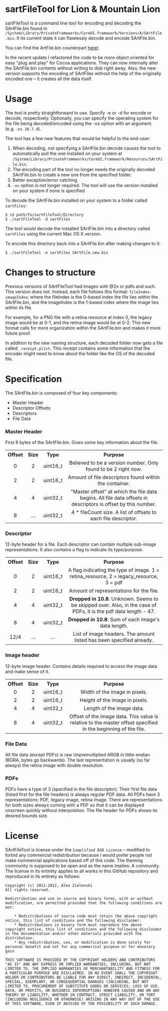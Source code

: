 sartFileTool for Lion & Mountain Lion
===================================
sartFileTool is a command line tool for encoding and decoding the SArtFile.bin found in `/System/Library/PrivateFrameworks/CoreUI.framework/Versions/A/SArtFile.bin`. It its current state it can flawlessly decode and encode SArtFile.bin. 

You can find the ArtFile.bin counterpart [here!](https://github.com/alexzielenski/artFileTool).

In the recent update I refactored the code to be more object oriented for easy "plug and play" for Cocoa applications. They can now internally alter the SArtFile.bin contents without writing to disk right away. Also, the new version supports the encoding of SArtFiles without the help of the originally encoded one – it creates all the data itself.

Usage
===
The tool is pretty straightforward to use. Specify -e or -d for encode or decode, respectively. Optionally, you can specify the operating system for the file being decoded/encoded using the -os option with an argument. (e.g. `-os 10.7.4`).

The tool has a few new features that would be helpful to the end-user:
<ol>
	<li>When decoding, not specifying a SArtFile.bin decode causes the tool to automatically pull the one installed on your system at <code>/System/Library/PrivateFrameworks/CoreUI.framework/Resources/SArtFile.bin</code>.
	<li>The encoding part of the tool no longer needs the originally decoded SArtFile.bin to create a new one from the specified folder.
	<li>Better exception/error catching</li>
	<li><code>-os</code> option is not longer required. The tool will use the version installed on your system if none is specified</li>
</ol>

To decode the SArtFile.bin installed on your system to a folder called `sartFiles`:

```
$ cd path/To/sartFileTool/Directory
$ ./sartFileTool -d sartFiles
```

The tool would decode the installed SArtFile.bin into a directory called `sartFiles` using the current Mac OS X version.

To encode this directory back into a SArtFile.bin after making changes to it:

```
$ ./sartFileTool -e sartFiles SArtFile.new.bin
```

Changes to structure
===

Previous versions of SArtFileTool had images with @2x or pdfs and such. This version does not. Instead, each file follows this format: `fileIndex-imageIndex`; where the fileIndex is the 0-based index the file lies within the SArtFile.bin, and the imageIndex is the 1-based index where the image lies within its file.

For example, for a PNG file with a retina resource at index 0, the legacy image would be at 0-1, and the retina image would be at 0-2. This new format calls for more organization within the SArtFile.bin and makes it more future proof.

In addition to the new naming structure, each decoded folder now gets a file called `_receipt.plist`. This receipt contains some information that the encoder might need to know about the folder like the OS of the decoded file.

Specification
===
The SArtFile.bin is composed of four key components:

<ul> 
<li>Master Header</li>
<li>Descriptor Offsets</li>
<li>Descriptors</li>
<li>File Data</li>
</ul>

### Master Header

First 8 bytes of the SArtFile.bin. Gives some key information about the file.

<table>
	<tr>
		<th>Offset</th>
		<th>Size</th>
		<th>Type</th>
		<th>Purpose</th>
	</tr>
	<tr style="text-align: center">
		<td>0</td>
		<td>2</td>
		<td>uint16_t</td>
		<td>Believed to be a version number. Only found to be 2 right now.</td>
	</tr>
	<tr style="text-align: center">
		<td>2</td>
		<td>2</td>
		<td>uint16_t</td>
		<td>Amount of file descriptors found within the container.</td>
	</tr>
	<tr style="text-align: center">
		<td>4</td>
		<td>4</td>
		<td>uint32_t</td>
		<td>"Master offset" at which the file data begins. All file data offsets in descriptors is offset by this number.</td>
	</tr>
	<tr style="text-align: center">
		<td>8</td>
		<td>…</td>
		<td>uint32_t</td>
		<td>4 * fileCount size. A list of offsets to each file descriptor.</td>
	</tr>
</table>

### Descriptor

12-byte header for a file. Each descriptor can contain multiple sub-image representations. It also contains a flag to indicate its type/purpose.

<table>
	<tr>
		<th>Offset</th>
		<th>Size</th>
		<th>Type</th>
		<th>Purpose</th>
	</tr>
	<tr style="text-align: center">
		<td>0</td>
		<td>2</td>
		<td>uint16_t</td>
		<td>A flag indicating the type of image. 1 = retina_resource, 2 = legacy_resource, 3 = pdf</td>
	</tr>
	<tr style="text-align: center">
		<td>2</td>
		<td>2</td>
		<td>uint16_t</td>
		<td>Amount of representations for the file.</td>
	</tr>
	<tr style="text-align: center">
		<td>4</td>
		<td>4</td>
		<td>uint32_t</td>
		<td><b>Dropped in 10.8</b>: Unknown. Seems to be skipped over. Also, in the case of PDFs, it is the pdf data length - 47.</td>
	</tr>
	<tr style="text-align: center">
		<td>8</td>
		<td>4</td>
		<td>uint32_t</td>
		<td><b>Dropped in 10.8</b>: Sum of each image's data length.</td>
	</tr>
	<tr style="text-align: center">
		<td>12/4</td>
		<td>…</td>
		<td>…</td>
		<td>List of image headers. The amount listed has been specified already.</td>
	</tr>
</table>

### Image header

12-byte image header. Contains details required to access the image data and make sense of it.

<table>
	<tr>
		<th>Offset</th>
		<th>Size</th>
		<th>Type</th>
		<th>Purpose</th>
	</tr>
	<tr style="text-align: center">
		<td>0</td>
		<td>2</td>
		<td>uint16_t</td>
		<td>Width of the image in pixels.</td>
	</tr>
	<tr style="text-align: center">
		<td>2</td>
		<td>2</td>
		<td>uint16_t</td>
		<td>Height of the image in pixels.</td>
	</tr>
	<tr style="text-align: center">
		<td>4</td>
		<td>4</td>
		<td>uint32_t</td>
		<td>Length of the image data.</td>
	</tr>
	<tr style="text-align: center">
		<td>8</td>
		<td>4</td>
		<td>uint32_t</td>
		<td>Offset of the image data. This value is relative to the master offset specified in the beginning of the file.</td>
	</tr>
</table>

### File Data

All file data (except PDFs) is raw Unpremultiplied ARGB in little-endian (BGRA, bytes go backwards). The last representation is usually (so far always) the retina image with double resolution.

### PDFs

PDFs have a type of 3 (specified in the file descriptor). Their first file data (listed first for the file headers) is always regular PDF data. All PDFs have 3 representations: PDF, legacy image, retina image. There are representations for both sizes always coming with a PDF so that it can be displayed onscreen quickly without interpolation. The file header for PDFs shows its desired bounds size.


License
===================================
SArtFileTool is license under the `Simplified BSD License` – modified to forbid any commercial redistribution because I would prefer people not make commercial applications based off of this code. The theming community is supposed to be open and as the name implies: A community. The license in its entirety applies to all works in this GitHub repository and reproduced in its entirety as follows:


```
Copyright (c) 2011-2012, Alex Zielenski
All rights reserved.

Redistribution and use in source and binary forms, with or without modification, are permitted provided that the following conditions are met:

    * Redistributions of source code must retain the above copyright notice, this list of conditions and the following disclaimer.
    * Redistributions in binary form must reproduce the above copyright notice, this list of conditions and the following disclaimer in the documentation and/or other materials provided with the distribution.
    * Any redistribution, use, or modification is done solely for personal benefit and not for any commercial purpose or for monetary gain

THIS SOFTWARE IS PROVIDED BY THE COPYRIGHT HOLDERS AND CONTRIBUTORS "AS IS" AND ANY EXPRESS OR IMPLIED WARRANTIES, INCLUDING, BUT NOT LIMITED TO, THE IMPLIED WARRANTIES OF MERCHANTABILITY AND FITNESS FOR A PARTICULAR PURPOSE ARE DISCLAIMED. IN NO EVENT SHALL THE COPYRIGHT HOLDER OR CONTRIBUTORS BE LIABLE FOR ANY DIRECT, INDIRECT, INCIDENTAL, SPECIAL, EXEMPLARY, OR CONSEQUENTIAL DAMAGES (INCLUDING, BUT NOT LIMITED TO, PROCUREMENT OF SUBSTITUTE GOODS OR SERVICES; LOSS OF USE, DATA, OR PROFITS; OR BUSINESS INTERRUPTION) HOWEVER CAUSED AND ON ANY THEORY OF LIABILITY, WHETHER IN CONTRACT, STRICT LIABILITY, OR TORT (INCLUDING NEGLIGENCE OR OTHERWISE) ARISING IN ANY WAY OUT OF THE USE OF THIS SOFTWARE, EVEN IF ADVISED OF THE POSSIBILITY OF SUCH DAMAGE.

```

